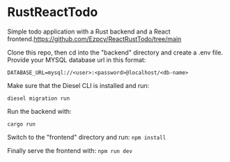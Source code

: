 # RustReactTodo
Simple todo application with a Rust backend and a React frontend.https://github.com/Ezpcy/ReactRustTodo/tree/main

Clone this repo, then cd into the "backend" directory and create a .env file. Provide your MYSQL database url in this format:

`DATABASE_URL=mysql://<user>:<password>@localhost/<db-name>`

Make sure that the Diesel CLI is installed and run:

`diesel migration run`

Run the backend with:

`cargo run`

Switch to the "frontend" directory and run:
`npm install`

Finally serve the frontend with:
`npm run dev`
